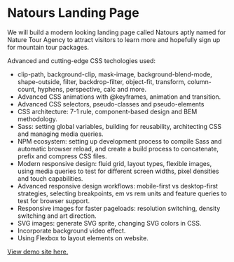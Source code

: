 # Natours Landing Page

We will build a modern looking landing page called Natours aptly named for Nature Tour Agency to attract visitors to learn more and hopefully sign up for mountain tour packages.

Advanced and cutting-edge CSS techologies used:
- clip-path, background-clip, mask-image, background-blend-mode, shape-outside, filter, backdrop-filter, object-fit, transform, column-count, hyphens, perspective, calc and more.
- Advanced CSS animations with @keyframes, animation and transition.
- Advanced CSS selectors, pseudo-classes and pseudo-elements
- CSS architecture: 7-1 rule, component-based design and BEM methodology.
- Sass: setting global variables, building for reusability, architecting CSS and managing media queries.
- NPM ecosystem: setting up development process to compile Sass and automatic browser reload, and create a build process to concatenate, prefix and compress CSS files.
- Modern responsive design: fluid grid, layout types, flexible images, using media queries to test for different screen widths, pixel densities and touch capabilities.
- Advanced responsive design workflows: mobile-first vs desktop-first strategies, selecting breakpoints, em vs rem units and feature queries to test for browser support.
- Responsive images for faster pageloads: resolution switching, density switching and art direction.
- SVG images: generate SVG sprite, changing SVG colors in CSS.
- Incorporate background video effect.
- Using Flexbox to layout elements on website.

[View demo site here.](http://edwinchen.co/natours_landing_page/)
